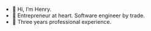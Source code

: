 - 👋 Hi, I’m Henry.
- 👀 Entrepreneur at heart. Software engineer by trade. 
- 🌱 Three years professional experience. 


<!---
hb8man/hb8man is a ✨ special ✨ repository because its `README.md` (this file) appears on your GitHub profile.
You can click the Preview link to take a look at your changes.
--->
